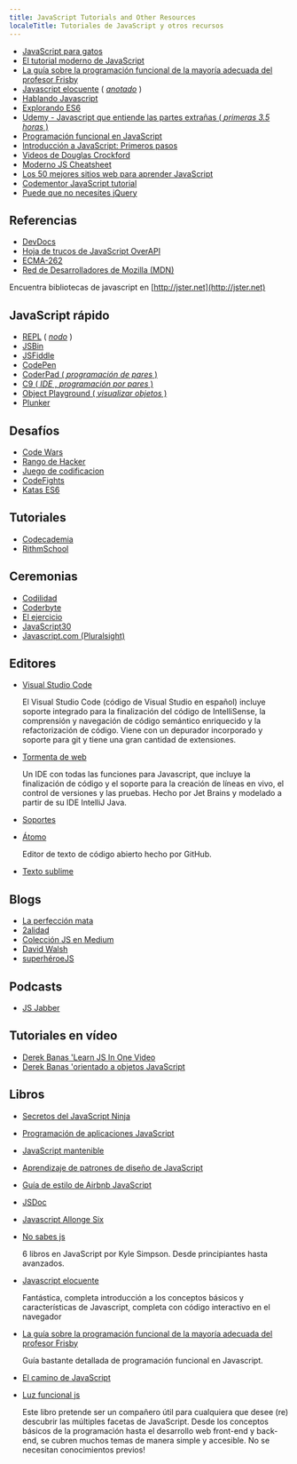 ```yaml
---
title: JavaScript Tutorials and Other Resources
localeTitle: Tutoriales de JavaScript y otros recursos
---
```

*   [JavaScript para gatos](http://jsforcats.com/)
*   [El tutorial moderno de JavaScript](https://javascript.info/)
*   [La guía sobre la programación funcional de la mayoría adecuada del profesor Frisby](https://github.com/DrBoolean/mostly-adequate-guide)
*   [Javascript elocuente](http://www.eloquentjavascript.net) ( [_anotado_](https://watchandcode.com/courses/eloquent-javascript-the-annotated-version) )
*   [Hablando Javascript](http://speakingjs.com/es5/)
*   [Explorando ES6](http://exploringjs.com/es6/)
*   [Udemy - Javascript que entiende las partes extrañas ( _primeras 3.5 horas_ )](https://www.youtube.com/watch?v=Bv_5Zv5c-Ts)
*   [Programación funcional en JavaScript](https://www.youtube.com/playlist?list=PL0zVEGEvSaeEd9hlmCXrk5yUyqUag-n84)
*   [Introducción a JavaScript: Primeros pasos](https://www.educative.io/collection/5679346740101120/5720605454237696?authorName=Arnav%20Aggarwal)
*   [Videos de Douglas Crockford](https://www.youtube.com/watch?v=v2ifWcnQs6M&index=1&list=PL62E185BB8577B63D)
*   [Moderno JS Cheatsheet](https://mbeaudru.github.io/modern-js-cheatsheet/)
*   [Los 50 mejores sitios web para aprender JavaScript](http://www.codeconquest.com/blog/top-50-websites-to-learn-javascript/)
*   [Codementor JavaScript tutorial](https://www.codementor.io/community/topic/javascript)
*   [Puede que no necesites jQuery](http://youmightnotneedjquery.com/)

## Referencias

*   [DevDocs](http://devdocs.io)
*   [Hoja de trucos de JavaScript OverAPI](http://overapi.com/javascript)
*   [ECMA-262](http://www.ecma-international.org/publications/standards/Ecma-262.htm)
*   [Red de Desarrolladores de Mozilla (MDN)](https://developer.mozilla.org/en-US/docs/Web/JavaScript)

Encuentra bibliotecas de javascript en [http://jster.net](http://jster.net)

## JavaScript rápido

*   [REPL](https://repl.it/languages/Javascript) ( [_nodo_](https://repl.it/languages/iojs/) )
*   [JSBin](http://jsbin.com)
*   [JSFiddle](https://jsfiddle.net)
*   [CodePen](http://codepen.io)
*   [CoderPad ( _programación de pares_ )](http://coderpad.io)
*   [C9 ( _IDE_ , _programación por pares_ )](http://c9.io)
*   [Object Playground ( _visualizar objetos_ )](http://www.objectplayground.com/)
*   [Plunker](http://plnkr.co)

## Desafíos

*   [Code Wars](http://codewars.com)
*   [Rango de Hacker](https://hackerrank.com)
*   [Juego de codificacion](http://codingame.com)
*   [CodeFights](https://codefights.com/home)
*   [Katas ES6](http://es6katas.org)

## Tutoriales

*   [Codecademia](https://www.codecademy.com)
*   [RithmSchool](https://www.rithmschool.com)

## Ceremonias

*   [Codilidad](https://codility.com/programmers/lessons/)
*   [Coderbyte](http://coderbyte.com)
*   [El ejercicio](http://exercism.io)
*   [JavaScript30](https://javascript30.com/)
*   [Javascript.com (Pluralsight)](https://www.javascript.com/)

## Editores

*   [Visual Studio Code](https://code.visualstudio.com/)
    
    El Visual Studio Code (código de Visual Studio en español) incluye soporte integrado para la finalización del código de IntelliSense, la comprensión y navegación de código semántico enriquecido y la refactorización de código. Viene con un depurador incorporado y soporte para git y tiene una gran cantidad de extensiones.
    
*   [Tormenta de web](https://www.jetbrains.com/webstorm/)
    
    Un IDE con todas las funciones para Javascript, que incluye la finalización de código y el soporte para la creación de líneas en vivo, el control de versiones y las pruebas. Hecho por Jet Brains y modelado a partir de su IDE IntelliJ Java.
    
*   [Soportes](http://brackets.io)
    
*   [Átomo](http://atom.io)
    
    Editor de texto de código abierto hecho por GitHub.
    
*   [Texto sublime](https://www.sublimetext.com/)
    

## Blogs

*   [La perfección mata](http://perfectionkills.com)
*   [2alidad](http://www.2ality.com/)
*   [Colección JS en Medium](https://medium.com/the-javascript-collection)
*   [David Walsh](https://davidwalsh.name/)
*   [superhéroeJS](http://superherojs.com/)

## Podcasts

*   [JS Jabber](https://devchat.tv/js-jabber)

## Tutoriales en vídeo

*   [Derek Banas 'Learn JS In One Video](https://www.youtube.com/watch?v=fju9ii8YsGs)
*   [Derek Banas 'orientado a objetos JavaScript](https://www.youtube.com/watch?v=O8wwnhdkPE4)

## Libros

*   [Secretos del JavaScript Ninja](https://www.manning.com/books/secrets-of-the-javascript-ninja)
    
*   [Programación de aplicaciones JavaScript](http://pjabook.com/)
    
*   [JavaScript mantenible](http://shop.oreilly.com/product/0636920025245.do)
    
*   [Aprendizaje de patrones de diseño de JavaScript](http://addyosmani.com/resources/essentialjsdesignpatterns/book/)
    
*   [Guía de estilo de Airbnb JavaScript](https://github.com/airbnb/javascript)
    
*   [JSDoc](http://usejsdoc.org/)
    
*   [Javascript Allonge Six](https://leanpub.com/javascriptallongesix/read)
    
*   [No sabes js](https://github.com/getify/You-Dont-Know-JS)
    
    6 libros en JavaScript por Kyle Simpson. Desde principiantes hasta avanzados.
    
*   [Javascript elocuente](http://www.eloquentjavascript.net)
    
    Fantástica, completa introducción a los conceptos básicos y características de Javascript, completa con código interactivo en el navegador
    
*   [La guía sobre la programación funcional de la mayoría adecuada del profesor Frisby](https://github.com/DrBoolean/mostly-adequate-guide)
    
    Guía bastante detallada de programación funcional en Javascript.
    
*   [El camino de JavaScript](https://github.com/bpesquet/thejsway)
    
*   [Luz funcional js](https://github.com/getify/Functional-Light-JS)
    
    Este libro pretende ser un compañero útil para cualquiera que desee (re) descubrir las múltiples facetas de JavaScript. Desde los conceptos básicos de la programación hasta el desarrollo web front-end y back-end, se cubren muchos temas de manera simple y accesible. No se necesitan conocimientos previos!
